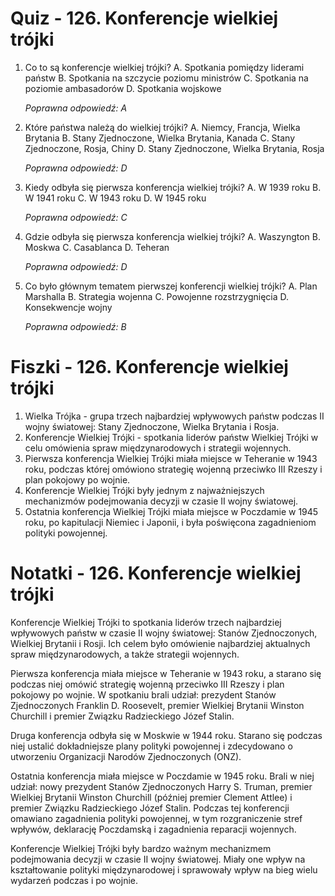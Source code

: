  # Quiz - 126. Konferencje wielkiej trójki
1. Co to są konferencje wielkiej trójki?
   A. Spotkania pomiędzy liderami państw
   B. Spotkania na szczycie poziomu ministrów
   C. Spotkania na poziomie ambasadorów
   D. Spotkania wojskowe

   *Poprawna odpowiedź: A*

2. Które państwa należą do wielkiej trójki?
   A. Niemcy, Francja, Wielka Brytania
   B. Stany Zjednoczone, Wielka Brytania, Kanada
   C. Stany Zjednoczone, Rosja, Chiny
   D. Stany Zjednoczone, Wielka Brytania, Rosja

   *Poprawna odpowiedź: D*

3. Kiedy odbyła się pierwsza konferencja wielkiej trójki?
   A. W 1939 roku
   B. W 1941 roku
   C. W 1943 roku
   D. W 1945 roku

   *Poprawna odpowiedź: C*

4. Gdzie odbyła się pierwsza konferencja wielkiej trójki?
   A. Waszyngton
   B. Moskwa
   C. Casablanca
   D. Teheran

   *Poprawna odpowiedź: D*

5. Co było głównym tematem pierwszej konferencji wielkiej trójki?
   A. Plan Marshalla
   B. Strategia wojenna
   C. Powojenne rozstrzygnięcia
   D. Konsekwencje wojny

   *Poprawna odpowiedź: B*

# Fiszki - 126. Konferencje wielkiej trójki
1. Wielka Trójka - grupa trzech najbardziej wpływowych państw podczas II wojny światowej: Stany Zjednoczone, Wielka Brytania i Rosja.
2. Konferencje Wielkiej Trójki - spotkania liderów państw Wielkiej Trójki w celu omówienia spraw międzynarodowych i strategii wojennych.
3. Pierwsza konferencja Wielkiej Trójki miała miejsce w Teheranie w 1943 roku, podczas której omówiono strategię wojenną przeciwko III Rzeszy i plan pokojowy po wojnie.
4. Konferencje Wielkiej Trójki były jednym z najważniejszych mechanizmów podejmowania decyzji w czasie II wojny światowej.
5. Ostatnia konferencja Wielkiej Trójki miała miejsce w Poczdamie w 1945 roku, po kapitulacji Niemiec i Japonii, i była poświęcona zagadnieniom polityki powojennej.

# Notatki - 126. Konferencje wielkiej trójki
Konferencje Wielkiej Trójki to spotkania liderów trzech najbardziej wpływowych państw w czasie II wojny światowej: Stanów Zjednoczonych, Wielkiej Brytanii i Rosji. Ich celem było omówienie najbardziej aktualnych spraw międzynarodowych, a także strategii wojennych.

Pierwsza konferencja miała miejsce w Teheranie w 1943 roku, a starano się podczas niej omówić strategię wojenną przeciwko III Rzeszy i plan pokojowy po wojnie. W spotkaniu brali udział: prezydent Stanów Zjednoczonych Franklin D. Roosevelt, premier Wielkiej Brytanii Winston Churchill i premier Związku Radzieckiego Józef Stalin.

Druga konferencja odbyła się w Moskwie w 1944 roku. Starano się podczas niej ustalić dokładniejsze plany polityki powojennej i zdecydowano o utworzeniu Organizacji Narodów Zjednoczonych (ONZ).

Ostatnia konferencja miała miejsce w Poczdamie w 1945 roku. Brali w niej udział: nowy prezydent Stanów Zjednoczonych Harry S. Truman, premier Wielkiej Brytanii Winston Churchill (później premier Clement Attlee) i premier Związku Radzieckiego Józef Stalin. Podczas tej konferencji omawiano zagadnienia polityki powojennej, w tym rozgraniczenie stref wpływów, deklarację Poczdamską i zagadnienia reparacji wojennych.

Konferencje Wielkiej Trójki były bardzo ważnym mechanizmem podejmowania decyzji w czasie II wojny światowej. Miały one wpływ na kształtowanie polityki międzynarodowej i sprawowały wpływ na bieg wielu wydarzeń podczas i po wojnie.